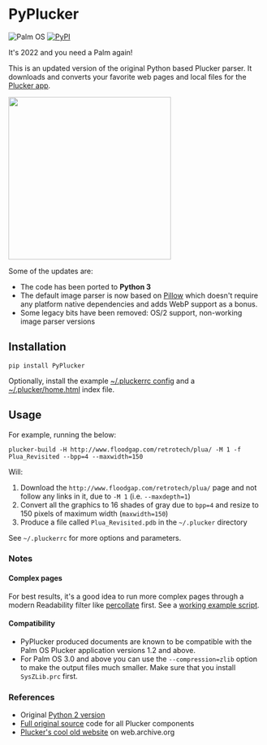 # PyPlucker

![Palm OS](https://img.shields.io/badge/Palm%20OS-%3E%3D%202.0-blue) [![PyPI](https://img.shields.io/pypi/pyversions/PyPlucker.svg)](https://pypi.python.org/pypi/PyPlucker)

It's 2022 and you need a Palm again!

This is an updated version of the original Python based Plucker parser. It downloads and converts your favorite web pages and local files for the [Plucker app](https://palmdb.net/app/plucker).

<img src="https://user-images.githubusercontent.com/58649917/153739856-226c672f-bfb9-4436-ac2d-de79e63a4e3c.png" width=320/>

Some of the updates are:

* The code has been ported to **Python 3**
* The default image parser is now based on [Pillow](https://python-pillow.org/) which doesn't require any platform native dependencies and adds WebP support as a bonus.
* Some legacy bits have been removed: OS/2 support, non-working image parser versions

## Installation

```
pip install PyPlucker
```

Optionally, install the example [~/.pluckerrc config](https://github.com/lxmx/PyPlucker/blob/master/examples/pluckerrc) and a [~/.plucker/home.html](https://raw.githubusercontent.com/lxmx/PyPlucker/master/examples/home.html) index file.

## Usage 

For example, running the below:

```
plucker-build -H http://www.floodgap.com/retrotech/plua/ -M 1 -f Plua_Revisited --bpp=4 --maxwidth=150

```

Will:

1. Download the `http://www.floodgap.com/retrotech/plua/` page and not follow any links in it, due to `-M 1` (i.e. `--maxdepth=1`)
3. Convert all the graphics to 16 shades of gray due to `bpp=4` and resize to 150 pixels of maximum width (`maxwidth=150`)
4. Produce a file called `Plua_Revisited.pdb` in the `~/.plucker` directory

See `~/.pluckerrc` for more options and parameters.

### Notes

#### Complex pages

For best results, it's a good idea to run more complex pages through a modern Readability filter like [percollate](https://github.com/danburzo/percollate) first. See a [working example script](https://github.com/lxmx/PyPlucker/blob/master/examples/pluck.sh).

#### Compatibility

* PyPlucker produced documents are known to be compatible with the Palm OS Plucker application versions 1.2 and above.
* For Palm OS 3.0 and above you can use the `--compression=zlib` option to make the output files much smaller. Make sure that you install `SysZLib.prc` first.

### References

* Original [Python 2 version](https://github.com/lxmx/PyPlucker/tree/python2)
* [Full original source](https://github.com/arpruss/plucker) code for all Plucker components
* [Plucker's cool old website](https://web.archive.org/web/20160415203050/http://www.plkr.org/) on web.archive.org

